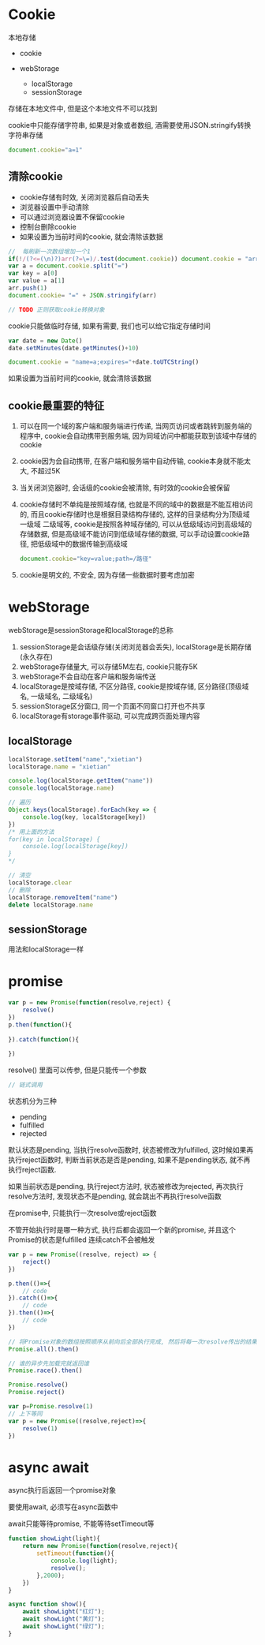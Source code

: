 # Cookie

本地存储

-   cookie

-   webStorage
    -   localStorage
    -   sessionStorage

存储在本地文件中, 但是这个本地文件不可以找到



cookie中只能存储字符串, 如果是对象或者数组, 酒需要使用JSON.stringify转换字符串存储

```js
document.cookie="a=1"

```

## 清除cookie

-   cookie存储有时效, 关闭浏览器后自动丢失
-   浏览器设置中手动清除
-   可以通过浏览器设置不保留cookie
-   控制台删除cookie
-   如果设置为当前时间的cookie, 就会清除该数据



```js
//  每刷新一次数组增加一个1
if(!/(?<=(\n)?)arr(?=\=)/.test(document.cookie)) document.cookie = "arr=[]"
var a = document.cookie.split("=")
var key = a[0]
var value = a[1]
arr.push(1)
document.cookie= "=" + JSON.stringify(arr)
```



```js
// TODO 正则获取cookie转换对象
```



cookie只能做临时存储, 如果有需要, 我们也可以给它指定存储时间

```js
var date = new Date()
date.setMinutes(date.getMinutes()+10)

document.cookie = "name=a;expires="+date.toUTCString()
```



如果设置为当前时间的cookie, 就会清除该数据

## cookie最重要的特征

1.   可以在同一个域的客户端和服务端进行传递, 当网页访问或者跳转到服务端的程序中, cookie会自动携带到服务端, 因为同域访问中都能获取到该域中存储的cookie

2.   cookie因为会自动携带, 在客户端和服务端中自动传输, cookie本身就不能太大, 不超过5K

3.   当关闭浏览器时, 会话级的cookie会被清除, 有时效的cookie会被保留

4.   cookie存储时不单纯是按照域存储, 也就是不同的域中的数据是不能互相访问的, 而且cookie存储时也是根据目录结构存储的, 这样的目录结构分为顶级域 一级域 二级域等, cookie是按照各种域存储的, 可以从低级域访问到高级域的存储数据, 但是高级域不能访问到低级域存储的数据, 可以手动设置cookie路径, 把低级域中的数据传输到高级域

     ```js
     document.cookie="key=value;path=/路径"
     ```

     

5.   cookie是明文的, 不安全, 因为存储一些数据时要考虑加密



# webStorage

webStorage是sessionStorage和localStorage的总称

1.   sessionStorage是会话级存储(关闭浏览器会丢失), localStorage是长期存储(永久存在)
2.   webStorage存储量大, 可以存储5M左右, cookie只能存5K
3.   webStorage不会自动在客户端和服务端传送
4.   localStorage是按域存储, 不区分路径, cookie是按域存储, 区分路径(顶级域名, 一级域名, 二级域名)
5.   sessionStorage区分窗口, 同一个页面不同窗口打开也不共享
6.   localStorage有storage事件驱动, 可以完成跨页面处理内容

## localStorage

```js
localStorage.setItem("name","xietian")
localStorage.name = "xietian"

console.log(localStorage.getItem("name"))
console.log(localStorage.name)

// 遍历
Object.keys(localStorage).forEach(key => {
    console.log(key, localStorage[key])
})
/* 用上面的方法
for(key in localStorage) {
    console.log(localStorage[key])
}
*/

// 清空
localStorage.clear
// 删除
localStorage.removeItem("name")
delete localStorage.name

```



## sessionStorage

用法和localStorage一样





# promise

```js
var p = new Promise(function(resolve,reject) {
    resolve()
})
p.then(function(){
    
}).catch(function(){
    
})
```



resolve() 里面可以传参, 但是只能传一个参数



```js
// 链式调用

```



状态机分为三种

-   pending
-   fulfilled
-   rejected

默认状态是pending, 当执行resolve函数时, 状态被修改为fulfilled, 这时候如果再执行reject函数时, 判断当前状态是否是pending, 如果不是pending状态, 就不再执行reject函数.

如果当前状态是pending, 执行reject方法时, 状态被修改为rejected, 再次执行resolve方法时, 发现状态不是pending, 就会跳出不再执行resolve函数

在promise中, 只能执行一次resolve或reject函数



不管开始执行时是哪一种方式, 执行后都会返回一个新的promise, 并且这个Promise的状态是fulfilled
连续catch不会被触发

```js
var p = new Promise((resolve, reject) => {
    reject()
})

p.then(()=>{
    // code
}).catch(()=>{
    // code
}).then(()=>{
    // code
})
```



```js
// 将Promise对象的数组按照顺序从前向后全部执行完成, 然后将每一次resolve传出的结果放在一个新数组中, 并且将其在then中函数返回
Promise.all().then()

// 谁的异步先加载完就返回谁
Promise.race().then()
```



```js
Promise.resolve()
Promise.reject()

var p=Promise.resolve(1)
// 上下等同
var p = new Promise((resolve,reject)=>{
    resolve(1)
})
```



# async await

async执行后返回一个promise对象

要使用await, 必须写在async函数中

await只能等待promise, 不能等待setTimeout等

```js
function showLight(light){
    return new Promise(function(resolve,reject){
        setTimeout(function(){
            console.log(light);
            resolve();
        },2000);
    })
}

async function show(){
    await showLight("红灯");
    await showLight("黄灯");
    await showLight("绿灯");
}
```



